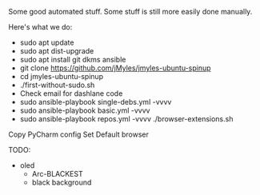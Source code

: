 Some good automated stuff.  Some stuff is still more easily done manually. 

Here's what we do:

* sudo apt update
* sudo apt dist-upgrade
* sudo apt install git dkms ansible
* git clone https://github.com/jMyles/jmyles-ubuntu-spinup
* cd jmyles-ubuntu-spinup
* ./first-without-sudo.sh
* Check email for dashlane code
* sudo ansible-playbook single-debs.yml -vvvv
* sudo ansible-playbook basic.yml -vvvv
* sudo ansible-playbook repos.yml -vvvv
./browser-extensions.sh

Copy PyCharm config
Set Default browser

TODO:
* oled
  * Arc-BLACKEST
  * black background

